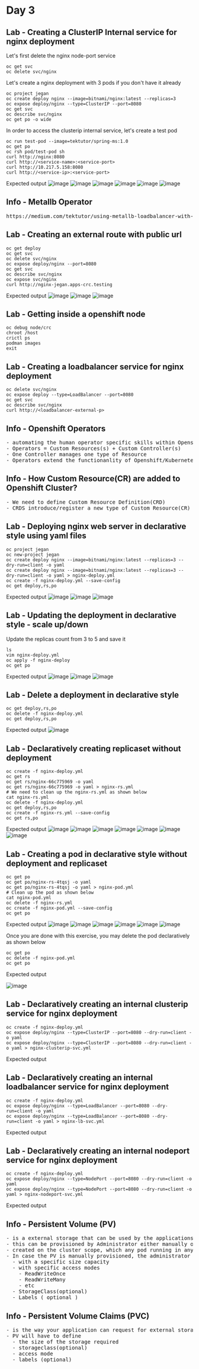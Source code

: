 # Day 3

## Lab - Creating a ClusterIP Internal service for nginx deployment

Let's first delete the nginx node-port service
```
oc get svc
oc delete svc/nginx
```

Let's create a nginx deployment with 3 pods if you don't have it already
```
oc project jegan
oc create deploy nginx --image=bitnami/nginx:latest --replicas=3
oc expose deploy/nginx --type=ClusterIP --port=8080
oc get svc
oc describe svc/nginx
oc get po -o wide
```

In order to access the clusterip internal service, let's create a test pod
```
oc run test-pod --image=tektutor/spring-ms:1.0
oc get po
oc rsh pod/test-pod sh
curl http://nginx:8080
curl http://<service-name>:<service-port>
curl http://10.217.5.158:8080
curl http://<service-ip>:<service-port>
```

Expected output
![image](https://github.com/user-attachments/assets/3020315d-0af3-45e1-9c04-cd33ecf7e6b1)
![image](https://github.com/user-attachments/assets/f252d0ce-650f-480e-89bb-28eff57ddb7d)
![image](https://github.com/user-attachments/assets/8c552613-2446-49cc-9c9f-0137b39656c9)
![image](https://github.com/user-attachments/assets/ac6d19ee-2db3-45ec-a623-7120ec76e40e)
![image](https://github.com/user-attachments/assets/f971fb95-3acd-4167-a1b5-9bdbf164d612)
![image](https://github.com/user-attachments/assets/8f414317-ac49-4464-8559-798fcea32f4f)

## Info - Metallb Operator
<pre>
https://medium.com/tektutor/using-metallb-loadbalancer-with-bare-metal-openshift-onprem-4230944bfa35  
</pre>

## Lab - Creating an external route with public url
```
oc get deploy
oc get svc
oc delete svc/nginx
oc expose deploy/nginx --port=8080
oc get svc
oc describe svc/nginx
oc expose svc/nginx
curl http://nginx-jegan.apps-crc.testing
```

Expected output
![image](https://github.com/user-attachments/assets/e0f50e33-4965-48dd-955b-9ecab0375161)
![image](https://github.com/user-attachments/assets/cdf404cb-abf0-4955-881c-cce9c754cf2e)
![image](https://github.com/user-attachments/assets/2172b082-5560-4a7a-a18b-415ad2bc5262)

## Lab - Getting inside a openshift node 
```
oc debug node/crc
chroot /host
crictl ps
podman images
exit
```

## Lab - Creating a loadbalancer service for nginx deployment
```
oc delete svc/nginx
oc expose deploy --type=LoadBalancer --port=8080
oc get svc
oc describe svc/nginx
curl http://<loadbalancer-external-p>
```

## Info - Openshift Operators
<pre>
- automating the human operator specific skills within Openshift cluster
- Operators = Custom Resources(s) + Custom Controller(s)
- One Controller manages one type of Resource
- Operators extend the functionanlity of Openshift/Kubernetes
</pre>

## Info - How Custom Resource(CR) are added to Openshift Cluster?
<pre>
- We need to define Custom Resource Definition(CRD)
- CRDS introduce/register a new type of Custom Resource(CR) to your Openshift Cluster
</pre>

## Lab - Deploying nginx web server in declarative style using yaml files
```
oc project jegan
oc new-project jegan
oc create deploy nginx --image=bitnami/nginx:latest --replicas=3 --dry-run=client -o yaml
oc create deploy nginx --image=bitnami/nginx:latest --replicas=3 --dry-run=client -o yaml > nginx-deploy.yml
oc create -f nginx-deploy.yml --save-config
oc get deploy,rs,po
```

Expected output
![image](https://github.com/user-attachments/assets/43ecb9e5-70cb-4139-9f0e-867f8ab13344)
![image](https://github.com/user-attachments/assets/ba86e670-3213-4f28-bacd-513eb112fcca)
![image](https://github.com/user-attachments/assets/8877703a-83c9-49dc-bb8d-746f8117fdba)

## Lab - Updating the deployment in declarative style - scale up/down
Update the replicas count from 3 to 5 and save it
```
ls
vim nginx-deploy.yml
oc apply -f nginx-deploy
oc get po
```

Expected output
![image](https://github.com/user-attachments/assets/574869eb-f31a-4edd-9133-4cc554dac466)
![image](https://github.com/user-attachments/assets/d30b7b67-9c13-457c-b092-ebd0affe8ff8)
![image](https://github.com/user-attachments/assets/c444d1d8-1348-49d0-9d9b-a0a8331ccbff)

## Lab - Delete a deployment in declarative style
```
oc get deploy,rs,po
oc delete -f nginx-deploy.yml
oc get deploy,rs,po
```

Expected output
![image](https://github.com/user-attachments/assets/7eea1272-b022-444b-99f3-9af679a9107e)

## Lab - Declaratively creating replicaset without deployment
```
oc create -f nginx-deploy.yml
oc get rs
oc get rs/nginx-66c775969 -o yaml
oc get rs/nginx-66c775969 -o yaml > nginx-rs.yml
# We need to clean up the nginx-rs.yml as shown below
cat nginx-rs.yml
oc delete -f nginx-deploy.yml
oc get deploy,rs,po
oc create -f nginx-rs.yml --save-config
oc get rs,po
```

Expected output
![image](https://github.com/user-attachments/assets/29e1aa72-8570-443c-89ba-8f9c9929c4ba)
![image](https://github.com/user-attachments/assets/e705b394-8f89-4cf4-82e2-44106e5fe8fc)
![image](https://github.com/user-attachments/assets/4ca6bc6d-a119-4cfb-b869-d6cdd3feabf0)
![image](https://github.com/user-attachments/assets/efe9335b-0fed-44b9-8baa-d817d9c279f6)
![image](https://github.com/user-attachments/assets/4625c4f0-dcba-442d-838e-abe793fadf61)
![image](https://github.com/user-attachments/assets/f99a15a8-9a74-4cf5-83d0-df2ba6d66a52)
![image](https://github.com/user-attachments/assets/2dfc8ee3-b3ea-40c5-bf68-f89b260dbca9)

## Lab - Creating a pod in declarative style without deployment and replicaset
```
oc get po
oc get po/nginx-rs-4tqsj -o yaml
oc get po/nginx-rs-4tqsj -o yaml > nginx-pod.yml
# Clean up the pod as shown below
cat nginx-pod.yml
oc delete -f nginx-rs.yml
oc create -f nginx-pod.yml --save-config
oc get po
```

Expected output
![image](https://github.com/user-attachments/assets/75db5209-7ad2-49c2-ad26-e4451db018b9)
![image](https://github.com/user-attachments/assets/318c136c-f86c-4cd5-8662-fe3945934a4b)
![image](https://github.com/user-attachments/assets/38917c0c-7dae-4cc5-a932-53a0cafe3cf0)
![image](https://github.com/user-attachments/assets/ee0259ce-4fab-4350-9a45-3700d56633c7)
![image](https://github.com/user-attachments/assets/ea78b773-317f-4907-8df2-cc1c0d5fb9ce)
![image](https://github.com/user-attachments/assets/3d804d90-aae1-4f4c-aebb-c6c32750b106)

Once you are done with this exercise, you may delete the pod declaratively as shown below
```
oc get po
oc delete -f nginx-pod.yml
oc get po
```

Expected output

![image](https://github.com/user-attachments/assets/9de76267-45c6-4ca3-9270-8c8dcf2acf0b)

## Lab - Declaratively creating an internal clusterip service for nginx deployment
```
oc create -f nginx-deploy.yml
oc expose deploy/nginx --type=ClusterIP --port=8080 --dry-run=client -o yaml
oc expose deploy/nginx --type=ClusterIP --port=8080 --dry-run=client -o yaml > nginx-clusterip-svc.yml
```

Expected output

## Lab - Declaratively creating an internal loadbalancer service for nginx deployment
```
oc create -f nginx-deploy.yml
oc expose deploy/nginx --type=LoadBalancer --port=8080 --dry-run=client -o yaml
oc expose deploy/nginx --type=LoadBalancer --port=8080 --dry-run=client -o yaml > nginx-lb-svc.yml
```

Expected output

## Lab - Declaratively creating an internal nodeport service for nginx deployment
```
oc create -f nginx-deploy.yml
oc expose deploy/nginx --type=NodePort --port=8080 --dry-run=client -o yaml
oc expose deploy/nginx --type=NodePort --port=8080 --dry-run=client -o yaml > nginx-nodeport-svc.yml
```

Expected output


## Info - Persistent Volume (PV)
<pre>
- is a external storage that can be used by the applications runing within Pod
- this can be provisioned by Administrator either manually or dynamically 
- created on the cluster scope, which any pod running in any project namespace can claim and use PV
- In case the PV is manually provisioned, the administrator will have create Persistent volume 
  - with a specific size capacity
  - with specific access modes
    - ReadWriteOnce
    - ReadWriteMany
    - etc
  - StorageClass(optional)
  - Labels ( optional )
</pre>

## Info - Persistent Volume Claims (PVC)
<pre>
- is the way your application can request for external storage
- PV will have to define
  - the size of the storage required
  - storageclass(optional)
  - access mode
  - labels (optional)
</pre>

